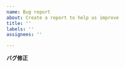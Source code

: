 ```yaml
---
name: Bug report
about: Create a report to help us improve
title: ''
labels: ''
assignees: ''

---
```



**バグ修正**